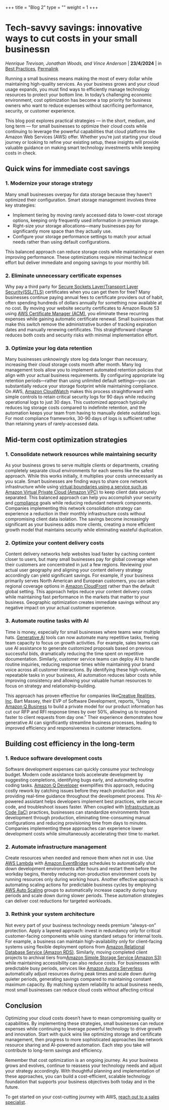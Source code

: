 +++
title = "Blog 2"
type = ""
weight = 1
+++

# **Tech-savvy savings: innovative ways to cut costs in your small businessn**

*Henrique Trevisan, Jonathan Woods, and Vince Anderson* | **23/4/2024** | in [Best Practices](https://aws.amazon.com/blogs/smb/category/post-types/best-practices/), [Permalink](https://aws.amazon.com/blogs/smb/tech-savvy-savings-innovative-ways-to-cut-costs-in-your-small-business/)

Running a small business means making the most of every dollar while maintaining high-quality services. As your business grows and your cloud usage expands, you must find ways to efficiently manage technology resources to protect your bottom line. In today’s challenging economic environment, cost optimization has become a top priority for business owners who want to reduce expenses without sacrificing performance, security, or customer experience.

This blog post explores practical strategies — in the short, medium, and long term — for small businesses to optimize their cloud costs while continuing to leverage the powerful capabilities that cloud platforms like Amazon Web Services (AWS) offer. Whether you’re just starting your cloud journey or looking to refine your existing setup, these insights will provide valuable guidance on making smart technology investments while keeping costs in check.

## Quick wins for immediate cost savings
### 1. Modernize your storage strategy

Many small businesses overpay for data storage because they haven’t optimized their configuration. Smart storage management involves three key strategies:

- Implement tiering by moving rarely accessed data to lower-cost storage options, keeping only frequently used information in premium storage.
- Right-size your storage allocations—many businesses pay for significantly more space than they actually use.
- Configure your storage performance settings to match your actual needs rather than using default configurations.

This balanced approach can reduce storage costs while maintaining or even improving performance. These optimizations require minimal technical effort but deliver immediate and ongoing savings to your monthly bill.

### 2. Eliminate unnecessary certificate expenses

Why pay a third party for [Secure Sockets Layer/Transport Layer Security(SSL/TLS)](https://aws.amazon.com/what-is/ssl-certificate/) certificates when you can get them for free? Many businesses continue paying annual fees to certificate providers out of habit, often spending hundreds of dollars annually for something now available at no cost. By moving your website security certificates to Amazon Route 53 using [AWS Certificate Manager (ACM)](https://aws.amazon.com/certificate-manager/), you eliminate these recurring expenses while gaining automatic certificate renewal. Small businesses that make this switch remove the administrative burden of tracking expiration dates and manually renewing certificates. This straightforward change reduces both costs and security risks with minimal implementation effort.

### 3. Optimize your log data retention

Many businesses unknowingly store log data longer than necessary, increasing their cloud storage costs month after month. Many log management tools allow you to implement automated retention policies that align with your actual business requirements. By configuring appropriate log retention periods—rather than using unlimited default settings—you can substantially reduce your storage footprint while maintaining compliance. On AWS, [Amazon CloudWatch](https://aws.amazon.com/cloudwatch/) makes this process straightforward with simple controls to retain critical security logs for 90 days while reducing operational logs to just 30 days. This customized approach typically reduces log storage costs compared to indefinite retention, and the automation keeps your team from having to manually delete outdated logs. For most compliance frameworks, 30-90 days of logs is sufficient rather than retaining years of rarely-accessed data.

## Mid-term cost optimization strategies
### 1. Consolidate network resources while maintaining security

As your business grows to serve multiple clients or departments, creating completely separate cloud environments for each seems like the safest approach. While this works initially, it multiplies your costs unnecessarily as you scale. Smart businesses are finding ways to share core network infrastructure while using [virtual boundaries using a service such as Amazon Virtual Private Cloud (Amazon VPC)](https://docs.aws.amazon.com/vpc/latest/userguide/what-is-amazon-vpc.html) to keep client data securely separated. This balanced approach can help you accomplish your security and [compliance](https://aws.amazon.com/compliance/) goals while reducing redundant network components. Companies implementing this network consolidation strategy can experience a reduction in their monthly infrastructure costs without compromising client data isolation. The savings become increasingly significant as your business adds more clients, creating a more efficient growth model that maintains security while eliminating wasteful duplication.

### 2. Optimize your content delivery costs

Content delivery networks help websites load faster by caching content closer to users, but many small businesses pay for global coverage when their customers are concentrated in just a few regions. Reviewing your actual user geography and aligning your content delivery strategy accordingly can yield significant savings. For example, if your business primarily serves North American and European customers, you can select regional coverage options in [Amazon CloudFront](https://aws.amazon.com/cloudfront/) rather than the default global setting. This approach helps reduce your content delivery costs while maintaining fast performance in the markets that matter to your business. Geographic optimization creates immediate savings without any negative impact on your actual customer experience.

### 3. Automate routine tasks with AI

Time is money, especially for small businesses where teams wear multiple hats. [Generative AI](https://aws.amazon.com/developer/generative-ai/) tools can now automate many repetitive tasks, freeing team capacity to focus on growth activities. For example, sales teams can use AI assistance to generate customized proposals based on previous successful bids, dramatically reducing the time spent on repetitive documentation. Similarly, customer service teams can deploy AI to handle routine inquiries, reducing response times while maintaining your brand voice across all customer interactions. By identifying these high-volume, repeatable tasks in your business, AI automation reduces labor costs while improving consistency and allowing your valuable human resources to focus on strategy and relationship-building.

This approach has proven effective for companies like[Creative Realities, Inc](https://cri.com/). Bart Massey, their EVP of Software Development, reports, “Using [Amazon Q Business](https://aws.amazon.com/q/) to build a private model for our product information has cut our RFP and RFI response times by over 50%, allowing us to respond faster to client requests from day one.” Their experience demonstrates how generative AI can significantly streamline business processes, leading to improved efficiency and responsiveness in customer interactions.

## Building cost efficiency in the long-term
### 1. Reduce software development costs

Software development expenses can quickly consume your technology budget. Modern code assistance tools accelerate development by suggesting completions, identifying bugs early, and automating routine coding tasks. [Amazon Q Developer](https://aws.amazon.com/q/developer/) exemplifies this approach, reducing costly rework by catching issues before they reach production and providing real-time guidance throughout the development process. This AI-powered assistant helps developers implement best practices, write secure code, and troubleshoot issues faster. When coupled with [Infrastructure as Code (IaC)](https://aws.amazon.com/what-is/iac/) practices, businesses can standardize environments from development through production, eliminating time-consuming manual configurations and reducing provisioning time from days to minutes. Companies implementing these approaches can experience lower development costs while simultaneously accelerating their time to market.

### 2. Automate infrastructure management

Create resources when needed and remove them when not in use. Use [AWS Lambda](https://aws.amazon.com/pm/lambda/) with  [Amazon EventBridge](https://aws.amazon.com/pm/eventbridge/) schedules to automatically shut down development environments after hours and restart them before the workday begins, thereby reducing non-production environment costs by running resources only during working hours. Another effective approach is automating scaling actions for predictable business cycles by employing [AWS Auto Scaling](https://aws.amazon.com/autoscaling/) groups to automatically increase capacity during busy periods and scale down during slower periods. These automation strategies can deliver cost reductions for targeted workloads.

### 3. Rethink your system architecture

Not every part of your business technology needs premium “always-on” protection. Apply a layered approach: invest in redundancy only for critical customer-facing components while using standard setups for internal tools. For example, a business can maintain high-availability only for client-facing systems using flexible deployment options from [Amazon Relational Database Service (Amazon RDS)](https://aws.amazon.com/rds/). Similarly, moving completed client projects to archival tiers from[Amazon Simple Storage Service (Amazon S3)](https://aws.amazon.com/s3/) while maintaining accessibility can also reduce costs. For businesses with predictable busy periods, services like [Amazon Aurora Serverless](https://aws.amazon.com/rds/aurora/serverless/) automatically adjust resources during peak times and scale down during quieter periods, generating savings compared to maintaining constant maximum capacity. By matching system reliability to actual business needs, most small businesses can reduce cloud costs without affecting critical

## Conclusion

Optimizing your cloud costs doesn’t have to mean compromising quality or capabilities. By implementing these strategies, small businesses can reduce expenses while continuing to leverage powerful technology to drive growth and innovation. Start with quick wins like optimizing storage and certificate management, then progress to more sophisticated approaches like network resource sharing and AI-powered automation. Each step you take will contribute to long-term savings and efficiency.

Remember that cost optimization is an ongoing journey. As your business grows and evolves, continue to reassess your technology needs and adjust your strategy accordingly. With thoughtful planning and implementation of these approaches, you can build a cost-efficient, scalable technology foundation that supports your business objectives both today and in the future.

To get started on your cost-cutting journey with AWS, [reach out to a sales specialist](https://aws.amazon.com/contact-us/).